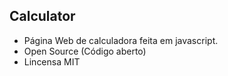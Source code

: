 ## Calculator

- Página Web de calculadora feita em javascript.
- Open Source (Código aberto)
- Lincensa MIT
